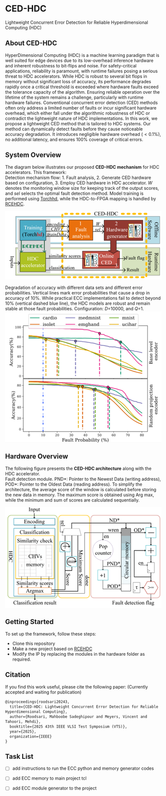 # CED-HDC
Lightweight Concurrent Error Detection for Reliable Hyperdimensional Computing (HDC)

## About CED-HDC

HyperDimensional Computing (HDC) is a machine learning paradigm that is well suited for edge devices due to its low-overhead inference hardware and inherent robustness to bit-flips and noise.
For safety-critical applications, reliability is paramount, with runtime failures posing a serious threat to HDC accelerators.
While HDC is robust to several bit flops in memory without significant loss of accuracy, its performance degrades rapidly once a critical threshold is exceeded where hardware faults exceed the tolerance capacity of the algorithm.
Ensuring reliable operation over the lifetime of the system remains a challenge, particularly with runtime hardware failures.
Conventional concurrent error detection (CED) methods often only address a limited number of faults or incur significant hardware overhead, which either fall under the algorithmic robustness of HDC or contradict the lightweight nature of HDC implementations.
In this work, we propose a lightweight CED method that is tailored to HDC systems.
Our method can dynamically detect faults before they cause noticeable accuracy degradation.
It introduces negligible hardware overhead ($<0.1\%$), no additional latency, and ensures 100\% coverage of critical errors.



## **System Overview**  

The diagram below illustrates our proposed **CED-HDC mechanism** for HDC accelerators. This framework:  
Detection mechanism flow: 1. Fault analysis, 2. Generate CED hardware based on configuration, 3. Employ CED hardware in HDC accelerator. $W$ denotes the monitoring window size for keeping track of the output scores, and $sel$ selects the optimal fault detection method. Model training is performed using [Torchhd](https://github.com/hyperdimensional-computing/torchhd), while the HDC-to-FPGA mapping is handled by [RCEHDC](https://github.com/m-spr/RCEHDC).  

![System Overview](images/system_overview.png)   

Degradation of accuracy with different data sets and different error probabilities. Vertical lines mark error probabilities that cause a drop in accuracy of 10\%. While practical ECC implementations fail to detect beyond 10\% (vertical dashed blue line), the HDC models are robust and remain stable at  those fault probabilities. Configuration: $D$=10000, and $Q$=1.
![fault Sensivitity](images/accuraciesSensitivityCombinedwithredline.png)



## **Hardware Overview**  

The following figure presents the **CED-HDC architecture** along with the HDC accelerator.  
Fault detection module. PND*: Pointer to the Newest Data (writing address), POD*: Pointer to the Oldest Data (reading address). To simplify the architecture, the average score of the window is calculated before storing the new data in memory. The maximum score is obtained using Arg max, while the minimum and sum of scores are calculated sequentially.

![Hardware Overview](images/hardware_architecture.png)  


## **Getting Started**  

To set up the framework, follow these steps:  

- Clone this repository  
- Make a new project based on [RCEHDC](https://github.com/m-spr/RCEHDC) 
- Modify the IP by replacing the modules in the hardware folder as required.


Citation
------------
If you find this work useful, please cite the following paper:
(Currently accepted and waiting for publication)
```
@inproceedings{roodsari20243,
  title={CED-HDC: Lightweight Concurrent Error Detection for Reliable Hyperdimensional Computing},
  author={Roodsari, Mahboobe Sadeghipour and Meyers, Vincent and Tahoori, Mehdi},
  booktitle={2025 43th IEEE VLSI Test Symposium (VTS)},
  year={2025},
  organization={IEEE}
}
```
Task List
------------
- [ ] add instructions to run the ECC python and memory generator codes
- [ ] add ECC memory to main project tcl
- [ ] add ECC module generator to the project

